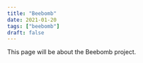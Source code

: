 ```yaml
---
title: "Beebomb"
date: 2021-01-20
tags: ["beebomb"]
draft: false
---
```


This page will be about the Beebomb project.
